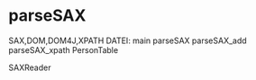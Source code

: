 # parseSAX
SAX,DOM,DOM4J,XPATH
DATEI:
  main
  parseSAX
  parseSAX_add
  parseSAX_xpath
  PersonTable

SAXReader